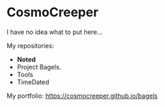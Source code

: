 # CosmoCreeper
I have no idea what to put here...

My repositories:
- **Noted**
- Project Bagels.
- Tools
- TimeDated

My portfolio: https://cosmocreeper.github.io/bagels
